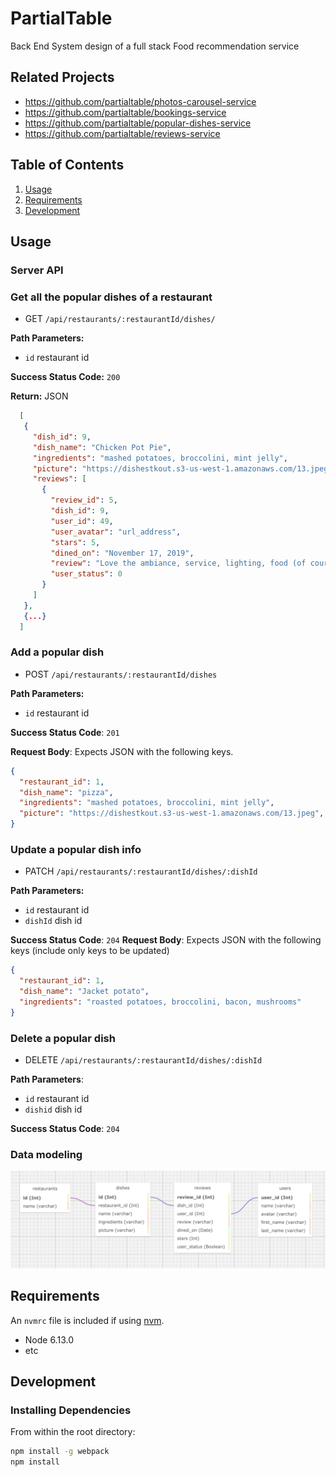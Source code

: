 # PartialTable

Back End System design of a full stack Food recommendation service

## Related Projects
  - https://github.com/partialtable/photos-carousel-service
  - https://github.com/partialtable/bookings-service
  - https://github.com/partialtable/popular-dishes-service
  - https://github.com/partialtable/reviews-service

## Table of Contents

1. [Usage](#Usage)
1. [Requirements](#requirements)
1. [Development](#development)

## Usage

### Server API

### Get all the popular dishes of a restaurant
 * GET `/api/restaurants/:restaurantId/dishes/ `

**Path Parameters:**

 * `id` restaurant id

**Success Status Code:** `200`

**Return:** JSON
```json
  [
   {
     "dish_id": 9,
     "dish_name": "Chicken Pot Pie",
     "ingredients": "mashed potatoes, broccolini, mint jelly",
     "picture": "https://dishestkout.s3-us-west-1.amazonaws.com/13.jpeg",
     "reviews": [
       {
         "review_id": 5,
         "dish_id": 9,
         "user_id": 49,
         "user_avatar": "url_address",
         "stars": 5,
         "dined_on": "November 17, 2019",
         "review": "Love the ambiance, service, lighting, food (of course, fried chicken was superb) and Dimitri manages to always greet his guests as if they were family, which is so rare in this town",
         "user_status": 0
       }
     ]
   },
   {...}
  ]
```

### Add a popular dish
 * POST `/api/restaurants/:restaurantId/dishes`

**Path Parameters:**
  * `id` restaurant id

**Success Status Code**: `201`

**Request Body**: Expects JSON with the following keys.
```json
{
  "restaurant_id": 1,
  "dish_name": "pizza",
  "ingredients": "mashed potatoes, broccolini, mint jelly",
  "picture": "https://dishestkout.s3-us-west-1.amazonaws.com/13.jpeg",
}
```

### Update a popular dish info
 * PATCH `/api/restaurants/:restaurantId/dishes/:dishId`

**Path Parameters:**
  * `id` restaurant id
  * `dishId` dish id

**Success Status Code**: `204`
**Request Body**: Expects JSON with the following keys (include only keys to be updated)
```json
{
  "restaurant_id": 1,
  "dish_name": "Jacket potato",
  "ingredients": "roasted potatoes, broccolini, bacon, mushrooms"
}
```

### Delete a popular dish
 * DELETE `/api/restaurants/:restaurantId/dishes/:dishId`

**Path Parameters**:
  * `id` restaurant id
  * `dishid` dish id

**Success Status Code**: `204`

### Data modeling
![Data modelling](/data_model.png)
<!-- Format: ![Alt Text](url) -->

## Requirements

An `nvmrc` file is included if using [nvm](https://github.com/creationix/nvm).

- Node 6.13.0
- etc

## Development

### Installing Dependencies

From within the root directory:

```sh
npm install -g webpack
npm install
```

